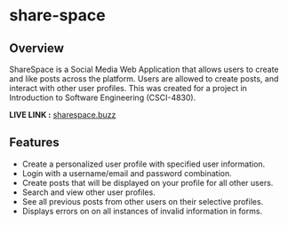 # share-space
## Overview
ShareSpace is a Social Media Web Application that allows users to create and like posts across the platform. Users are allowed to create posts, and interact with other user profiles. This was created for a project in Introduction to Software Engineering (CSCI-4830). 

**LIVE LINK :** [sharespace.buzz](http://www.sharespace.buzz/)

## Features
* Create a personalized user profile with specified user information.
* Login with a username/email and password combination.
* Create posts that will be displayed on your profile for all other users.
* Search and view other user profiles.
* See all previous posts from other users on their selective profiles.
* Displays errors on on all instances of invalid information in forms.
